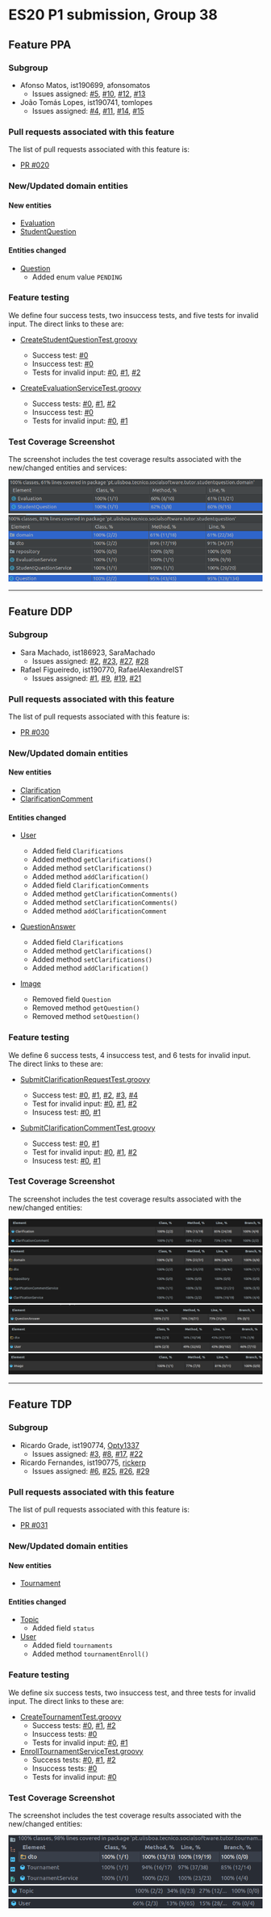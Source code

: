 # ES20 P1 submission, Group 38

## Feature PPA

### Subgroup

- Afonso Matos, ist190699, afonsomatos
  - Issues assigned: [#5](https://github.com/tecnico-softeng/es20tg_38-project/issues/5), [#10](https://github.com/tecnico-softeng/es20tg_38-project/issues/10), [#12](https://github.com/tecnico-softeng/es20tg_38-project/issues/12), [#13](https://github.com/tecnico-softeng/es20tg_38-project/issues/13)
- João Tomás Lopes, ist190741, tomlopes
  - Issues assigned: [#4](https://github.com/tecnico-softeng/es20tg_38-project/issues/4), [#11](https://github.com/tecnico-softeng/es20tg_38-project/issues/11), [#14](https://github.com/tecnico-softeng/es20tg_38-project/issues/14), [#15](https://github.com/tecnico-softeng/es20tg_38-project/issues/15)

### Pull requests associated with this feature

The list of pull requests associated with this feature is:

- [PR #020](https://github.com/tecnico-softeng/es20tg_38-project/pull/20)

### New/Updated domain entities

#### New entities

- [Evaluation](./backend/src/main/java/pt/ulisboa/tecnico/socialsoftware/tutor/studentquestion/domain/Evaluation.java)
- [StudentQuestion](./backend/src/main/java/pt/ulisboa/tecnico/socialsoftware/tutor/studentquestion/domain/StudentQuestion.java)

#### Entities changed

- [Question](./backend/src/main/java/pt/ulisboa/tecnico/socialsoftware/tutor/question/domain/Question.java)
  - Added enum value `PENDING`

### Feature testing

We define four success tests, two insuccess tests, and five tests for invalid input. The direct links to these are:

- [CreateStudentQuestionTest.groovy](./backend/src/test/groovy/pt/ulisboa/tecnico/socialsoftware/tutor/studentquestion/service/CreateStudentQuestionTest.groovy)

  - Success test: [#0](./backend/src/test/groovy/pt/ulisboa/tecnico/socialsoftware/tutor/studentquestion/service/CreateStudentQuestionTest.groovy#L101)
  - Insuccess test: [#0](./backend/src/test/groovy/pt/ulisboa/tecnico/socialsoftware/tutor/studentquestion/service/CreateStudentQuestionTest.groovy#L54)
  - Tests for invalid input: [#0](./backend/src/test/groovy/pt/ulisboa/tecnico/socialsoftware/tutor/studentquestion/service/CreateStudentQuestionTest.groovy#L67), [#1](./backend/src/test/groovy/pt/ulisboa/tecnico/socialsoftware/tutor/studentquestion/service/CreateStudentQuestionTest.groovy#L79), [#2](./backend/src/test/groovy/pt/ulisboa/tecnico/socialsoftware/tutor/studentquestion/service/CreateStudentQuestionTest.groovy#L87)

- [CreateEvaluationServiceTest.groovy](./backend/src/test/groovy/pt/ulisboa/tecnico/socialsoftware/tutor/studentquestion/service/CreateEvaluationServiceTest.groovy)

  - Success tests: [#0](./backend/src/test/groovy/pt/ulisboa/tecnico/socialsoftware/tutor/studentquestion/service/CreateEvaluationServiceTest.groovy#L84), [#1](./backend/src/test/groovy/pt/ulisboa/tecnico/socialsoftware/tutor/studentquestion/service/CreateEvaluationServiceTest.groovy#L141), [#2](./backend/src/test/groovy/pt/ulisboa/tecnico/socialsoftware/tutor/studentquestion/service/CreateEvaluationServiceTest.groovy#L189)
  - Insuccess test: [#0](./backend/src/test/groovy/pt/ulisboa/tecnico/socialsoftware/tutor/studentquestion/service/CreateEvaluationServiceTest.groovy#L171)
  - Tests for invalid input: [#0](./backend/src/test/groovy/pt/ulisboa/tecnico/socialsoftware/tutor/studentquestion/service/CreateEvaluationServiceTest.groovy#L110), [#1](./backend/src/test/groovy/pt/ulisboa/tecnico/socialsoftware/tutor/studentquestion/service/CreateEvaluationServiceTest.groovy#L126)

### Test Coverage Screenshot

The screenshot includes the test coverage results associated with the new/changed entities and services:

![Entity Coverage Screenshot](./assets/p1.md/PpA/domain_coverage.png)
![Service Coverage Screenshot](./assets/p1.md/PpA/service_coverage.png)
![Question Entity Coverage Screenshot](./assets/p1.md/PpA/question_coverage.png)

---

## Feature DDP

### Subgroup

- Sara Machado, ist186923, SaraMachado
  - Issues assigned: [#2](https://github.com/tecnico-softeng/es20tg_38-project/issues/2), [#23](https://github.com/tecnico-softeng/es20tg_38-project/issues/23), [#27](https://github.com/tecnico-softeng/es20tg_38-project/issues/27), [#28](https://github.com/tecnico-softeng/es20tg_38-project/issues/28)
- Rafael Figueiredo, ist190770, RafaelAlexandreIST
  - Issues assigned: [#1](https://github.com/tecnico-softeng/es20tg_38-project/issues/1), [#9](https://github.com/tecnico-softeng/es20tg_38-project/issues/9), [#19](https://github.com/tecnico-softeng/es20tg_38-project/issues/19), [#21](https://github.com/tecnico-softeng/es20tg_38-project/issues/21)

### Pull requests associated with this feature

The list of pull requests associated with this feature is:

- [PR #030](https://github.com/tecnico-softeng/es20tg_38-project/pull/30)

### New/Updated domain entities

#### New entities

- [Clarification](./backend/src/main/java/pt/ulisboa/tecnico/socialsoftware/tutor/clarification/domain/Clarification.java)
- [ClarificationComment](./backend/src/main/java/pt/ulisboa/tecnico/socialsoftware/tutor/clarification/domain/ClarificationComment.java)

#### Entities changed

- [User](./backend/src/main/java/pt/ulisboa/tecnico/socialsoftware/tutor/user/User.java)

  - Added field `Clarifications`
  - Added method `getClarifications()`
  - Added method `setClarifications()`
  - Added method `addClarification()`
  - Added field `ClarificationComments`
  - Added method `getClarificationComments()`
  - Added method `setClarificationComments()`
  - Added method `addClarificationComment`

- [QuestionAnswer](./backend/src/main/java/pt/ulisboa/tecnico/socialsoftware/tutor/answer/domain/QuestionAnswer.java)

  - Added field `Clarifications`
  - Added method `getClarifications()`
  - Added method `setClarifications()`
  - Added method `addClarification()`

- [Image](./backend/src/main/java/pt/ulisboa/tecnico/socialsoftware/tutor/image/domain/Image.java)
  - Removed field `Question`
  - Removed method `getQuestion()`
  - Removed method `setQuestion()`

### Feature testing

We define 6 success tests, 4 insuccess test, and 6 tests for invalid input. The direct links to these are:

- [SubmitClarificationRequestTest.groovy](./backend/src/test/groovy/pt/ulisboa/tecnico/socialsoftware/tutor/clarification/service/SubmitClarificationRequestTest.groovy)

  - Success test: [#0](./backend/src/test/groovy/pt/ulisboa/tecnico/socialsoftware/tutor/clarification/service/SubmitClarificationRequestTest.groovy#L112), [#1](./backend/src/test/groovy/pt/ulisboa/tecnico/socialsoftware/tutor/clarification/service/SubmitClarificationRequestTest.groovy#L126), [#2](./backend/src/test/groovy/pt/ulisboa/tecnico/socialsoftware/tutor/clarification/service/SubmitClarificationRequestTest.groovy#L146), [#3](./backend/src/test/groovy/pt/ulisboa/tecnico/socialsoftware/tutor/clarification/service/SubmitClarificationRequestTest.groovy#L168), [#4](./backend/src/test/groovy/pt/ulisboa/tecnico/socialsoftware/tutor/clarification/service/SubmitClarificationRequestTest.groovy#L272)
  - Test for invalid input: [#0](./backend/src/test/groovy/pt/ulisboa/tecnico/socialsoftware/tutor/clarification/service/SubmitClarificationRequestTest.groovy#L177), [#1](./backend/src/test/groovy/pt/ulisboa/tecnico/socialsoftware/tutor/clarification/service/SubmitClarificationRequestTest.groovy#L199), [#2](./backend/src/test/groovy/pt/ulisboa/tecnico/socialsoftware/tutor/clarification/service/SubmitClarificationRequestTest.groovy#L225)
  - Insucess test: [#0](./backend/src/test/groovy/pt/ulisboa/tecnico/socialsoftware/tutor/clarification/service/SubmitClarificationRequestTest.groovy#L240), [#1](./backend/src/test/groovy/pt/ulisboa/tecnico/socialsoftware/tutor/clarification/service/SubmitClarificationRequestTest.groovy#L255)

- [SubmitClarificationCommentTest.groovy](./backend/src/test/groovy/pt/ulisboa/tecnico/socialsoftware/tutor/clarification/service/SubmitClarificationCommentTest.groovy)
  - Success test: [#0](./backend/src/test/groovy/pt/ulisboa/tecnico/socialsoftware/tutor/clarification/service/SubmitClarificationCommentTest.groovy#L125), [#1](./backend/src/test/groovy/pt/ulisboa/tecnico/socialsoftware/tutor/clarification/service/SubmitClarificationCommentTest.groovy#L138)
  - Test for invalid input: [#0](./backend/src/test/groovy/pt/ulisboa/tecnico/socialsoftware/tutor/clarification/service/SubmitClarificationCommentTest.groovy#L151), [#1](./backend/src/test/groovy/pt/ulisboa/tecnico/socialsoftware/tutor/clarification/service/SubmitClarificationCommentTest.groovy#L167), [#2](./backend/src/test/groovy/pt/ulisboa/tecnico/socialsoftware/tutor/clarification/service/SubmitClarificationCommentTest.groovy#L189)
  - Insucess test: [#0](./backend/src/test/groovy/pt/ulisboa/tecnico/socialsoftware/tutor/clarification/service/SubmitClarificationCommentTest.groovy#L198), [#1](./backend/src/test/groovy/pt/ulisboa/tecnico/socialsoftware/tutor/clarification/service/SubmitClarificationCommentTest.groovy#L215)

### Test Coverage Screenshot

The screenshot includes the test coverage results associated with the new/changed entities:

![Entity Coverage Screenshot](./assets/p1.md/DdP/Entity.png)
![Service Coverage Screenshot](./assets/p1.md/DdP/Service.png)
![QuestionAnswer Entity Coverage Screenshot](./assets/p1.md/DdP/QuestionAnswerEntity.png)
![User Entity Coverage Screenshot](./assets/p1.md/DdP/UserEntity.png)
![Image Entity Coverage Screenshot](./assets/p1.md/DdP/ImageEntity.png)

---

## Feature TDP

### Subgroup

- Ricardo Grade, ist190774, [Opty1337](https://github.com/Opty1337)
  - Issues assigned: [#3](https://github.com/tecnico-softeng/es20tg_38-project/issues/3), [#8](https://github.com/tecnico-softeng/es20tg_38-project/issues/8), [#17](https://github.com/tecnico-softeng/es20tg_38-project/issues/17), [#22](https://github.com/tecnico-softeng/es20tg_38-project/issues/22)
- Ricardo Fernandes, ist190775, [rickerp](https://github.com/rickerp)
  - Issues assigned: [#6](https://github.com/tecnico-softeng/es20tg_38-project/issues/6), [#25](https://github.com/tecnico-softeng/es20tg_38-project/issues/25), [#26](https://github.com/tecnico-softeng/es20tg_38-project/issues/26), [#29](https://github.com/tecnico-softeng/es20tg_38-project/issues/29)

### Pull requests associated with this feature

The list of pull requests associated with this feature is:

- [PR #031](https://github.com/tecnico-softeng/es20tg_38-project/pull/31)

### New/Updated domain entities

#### New entities

- [Tournament](./backend/src/main/java/pt/ulisboa/tecnico/socialsoftware/tutor/tournament/Tournament.java)

#### Entities changed

- [Topic](./backend/src/main/java/pt/ulisboa/tecnico/socialsoftware/tutor/question/domain/Topic.java)
  - Added field `status`
- [User](./backend/src/main/java/pt/ulisboa/tecnico/socialsoftware/tutor/user/User.java)
  - Added field `tournaments`
  - Added method `tournamentEnroll()`

### Feature testing

We define six success tests, two insuccess test, and three tests for invalid input. The direct links to these are:

- [CreateTournamentTest.groovy](./backend/src/test/groovy/pt/ulisboa/tecnico/socialsoftware/tutor/tournament/service/CreateTournamentTest.groovy)
  - Success tests: [#0](./backend/src/test/groovy/pt/ulisboa/tecnico/socialsoftware/tutor/tournament/service/CreateTournamentTest.groovy#L58), [#1](./backend/src/test/groovy/pt/ulisboa/tecnico/socialsoftware/tutor/tournament/service/CreateTournamentTest.groovy#L137), [#2](./backend/src/test/groovy/pt/ulisboa/tecnico/socialsoftware/tutor/tournament/service/CreateTournamentTest.groovy#L191)
  - Insuccess tests: [#0](./backend/src/test/groovy/pt/ulisboa/tecnico/socialsoftware/tutor/tournament/service/CreateTournamentTest.groovy#L172)
  - Tests for invalid input: [#0](./backend/src/test/groovy/pt/ulisboa/tecnico/socialsoftware/tutor/tournament/service/CreateTournamentTest.groovy#L84), [#1](./backend/src/test/groovy/pt/ulisboa/tecnico/socialsoftware/tutor/tournament/service/CreateTournamentTest.groovy#L127)
- [EnrollTournamentServiceTest.groovy](./backend/src/test/groovy/pt/ulisboa/tecnico/socialsoftware/tutor/tournament/service/EnrollTournamentServiceTest.groovy)
  - Success tests: [#0](./backend/src/test/groovy/pt/ulisboa/tecnico/socialsoftware/tutor/tournament/service/EnrollTournamentServiceTest.groovy#L81), [#1](./backend/src/test/groovy/pt/ulisboa/tecnico/socialsoftware/tutor/tournament/service/EnrollTournamentServiceTest.groovy#L94), [#2](./backend/src/test/groovy/pt/ulisboa/tecnico/socialsoftware/tutor/tournament/service/EnrollTournamentServiceTest.groovy#L129)
  - Insuccess tests: [#0](./backend/src/test/groovy/pt/ulisboa/tecnico/socialsoftware/tutor/tournament/service/EnrollTournamentServiceTest.groovy#L118)
  - Tests for invalid input: [#0](./backend/src/test/groovy/pt/ulisboa/tecnico/socialsoftware/tutor/tournament/service/EnrollTournamentServiceTest.groovy#L56)

### Test Coverage Screenshot

The screenshot includes the test coverage results associated with the new/changed entities:

![Tournament](./assets/p1.md/TdP/TournamentTests_Tournament.png)
![Topic](./assets/p1.md/TdP/TournamentTests_Topic.png)
![User](./assets/p1.md/TdP/TournamentTests_User.png)
